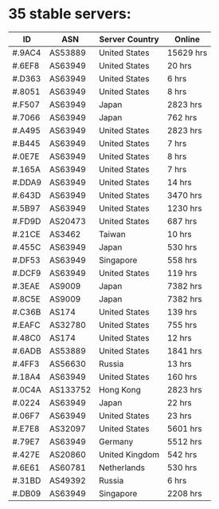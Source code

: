 # 35 stable servers:

| ID | ASN | Server Country | Online |
| ------ | ------ | ------ | ------ |
| #.9AC4 | AS53889 | United States | 15629 hrs |
| #.6EF8 | AS63949 | United States | 20 hrs |
| #.D363 | AS63949 | United States | 6 hrs |
| #.8051 | AS63949 | United States | 8 hrs |
| #.F507 | AS63949 | Japan | 2823 hrs |
| #.7066 | AS63949 | Japan | 762 hrs |
| #.A495 | AS63949 | United States | 2823 hrs |
| #.B445 | AS63949 | United States | 7 hrs |
| #.0E7E | AS63949 | United States | 8 hrs |
| #.165A | AS63949 | United States | 7 hrs |
| #.DDA9 | AS63949 | United States | 14 hrs |
| #.643D | AS63949 | United States | 3470 hrs |
| #.5B97 | AS63949 | United States | 1230 hrs |
| #.FD9D | AS20473 | United States | 687 hrs |
| #.21CE | AS3462 | Taiwan | 10 hrs |
| #.455C | AS63949 | Japan | 530 hrs |
| #.DF53 | AS63949 | Singapore | 558 hrs |
| #.DCF9 | AS63949 | United States | 119 hrs |
| #.3EAE | AS9009 | Japan | 7382 hrs |
| #.8C5E | AS9009 | Japan | 7382 hrs |
| #.C36B | AS174 | United States | 139 hrs |
| #.EAFC | AS32780 | United States | 755 hrs |
| #.48C0 | AS174 | United States | 12 hrs |
| #.6ADB | AS53889 | United States | 1841 hrs |
| #.4FF3 | AS56630 | Russia | 13 hrs |
| #.18A4 | AS63949 | United States | 160 hrs |
| #.0C4A | AS133752 | Hong Kong | 2823 hrs |
| #.0224 | AS63949 | Japan | 22 hrs |
| #.06F7 | AS63949 | United States | 23 hrs |
| #.E7E8 | AS32097 | United States | 5601 hrs |
| #.79E7 | AS63949 | Germany | 5512 hrs |
| #.427E | AS20860 | United Kingdom | 542 hrs |
| #.6E61 | AS60781 | Netherlands | 530 hrs |
| #.31BD | AS49392 | Russia | 6 hrs |
| #.DB09 | AS63949 | Singapore | 2208 hrs |

